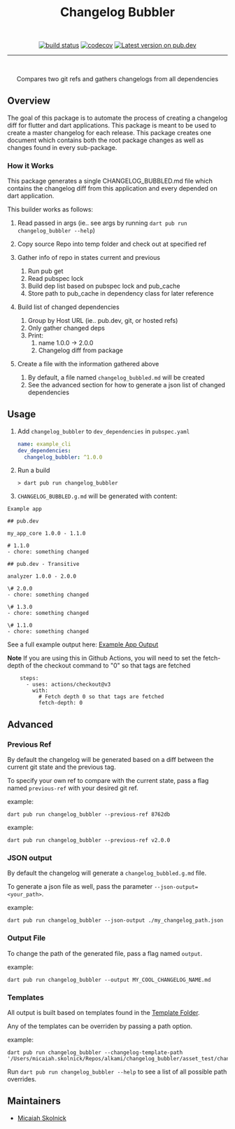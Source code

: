 <h1 align="center">Changelog Bubbler</h1>
<br/>

<p align="center">
<a href="https://github.com/m-skolnick/changelog_bubbler/actions/workflows/publish.yaml"><img src="https://github.com/m-skolnick/changelog_bubbler/actions/workflows/publish.yaml/badge.svg" alt="build status"></a>
<a href="https://codecov.io/gh/m-skolnick/changelog_bubbler"><img src="https://codecov.io/gh/m-skolnick/changelog_bubbler/branch/main/graph/badge.svg" alt="codecov"></a>
<a href="https://pub.dev/packages/changelog_bubbler"><img src="https://img.shields.io/pub/v/changelog_bubbler.svg" alt="Latest version on pub.dev"></a>
</p>

---
<br/>

<p align="center">Compares two git refs and gathers changelogs from all dependencies</p>

## Overview

The goal of this package is to automate the process of creating a changelog diff for flutter and dart applications. This package is meant to be used to create a master changelog for each release. This package creates one document which contains both the root package changes as well as changes found in every sub-package.

### How it Works

This package generates a single CHANGELOG_BUBBLED.md file which contains the changelog diff from this application and every depended on dart application.

This builder works as follows:
1. Read passed in args (ie.. see args by running `dart pub run changelog_bubbler --help`)
1. Copy source Repo into temp folder and check out at specified ref
1. Gather info of repo in states current and previous
    1. Run pub get
    1. Read pubspec lock
    1. Build dep list based on pubspec lock and pub_cache
    1. Store path to pub_cache in dependency class for later reference
1. Build list of changed dependencies
    1. Group by Host URL (ie.. pub.dev, git, or hosted refs)
    1. Only gather changed deps
    1. Print:
        1. name 1.0.0 -> 2.0.0
        1. Changelog diff from package

1. Create a file with the information gathered above
    1. By default, a file named `changelog_bubbled.md` will be created
    1. See the advanced section for how to generate a json list of changed dependencies

## Usage
1. Add `changelog_bubbler` to `dev_dependencies` in `pubspec.yaml`

    ```yaml
    name: example_cli
    dev_dependencies:
      changelog_bubbler: ^1.0.0
    ```

1. Run a build

    ```console
    > dart pub run changelog_bubbler
    ```

1. `CHANGELOG_BUBBLED.g.md` will be generated with content:
```
Example app

## pub.dev

my_app_core 1.0.0 - 1.1.0

# 1.1.0
- chore: something changed

## pub.dev - Transitive

analyzer 1.0.0 - 2.0.0

\# 2.0.0
- chore: something changed

\# 1.3.0
- chore: something changed

\# 1.1.0
- chore: something changed
```

See a full example output here: [Example App Output][example_app_output]

**Note**
If you are using this in Github Actions, you will need to set the fetch-depth of the checkout command to "0" so that tags are fetched

```
    steps:
      - uses: actions/checkout@v3
        with:
          # Fetch depth 0 so that tags are fetched
          fetch-depth: 0
```

## Advanced

### Previous Ref
By default the changelog will be generated based on a diff between the current git state and the previous tag.

To specify your own ref to compare with the current state, pass a flag named `previous-ref` with your desired git ref.

example:
```
dart pub run changelog_bubbler --previous-ref 8762db
```
example:
```
dart pub run changelog_bubbler --previous-ref v2.0.0
```

### JSON output
By default the changelog will generate a `changelog_bubbled.g.md` file. 

To generate a json file as well, pass the parameter `--json-output=<your_path>`.

example:
```
dart pub run changelog_bubbler --json-output ./my_changelog_path.json
```

### Output File
To change the path of the generated file, pass a flag named `output`.

example:
```
dart pub run changelog_bubbler --output MY_COOL_CHANGELOG_NAME.md
```

### Templates
All output is built based on templates found in the [Template Folder][template_folder].

Any of the templates can be overriden by passing a path option.

example:
```
dart pub run changelog_bubbler --changelog-template-path '/Users/micaiah.skolnick/Repos/alkami/changelog_bubbler/asset_test/changelog_template.html'
```

Run `dart pub run changelog_bubbler --help` to see a list of all possible path overrides.

## Maintainers

- [Micaiah Skolnick](https://github.com/m-skolnick)

[example_app_output]: https://github.com/m-skolnick/changelog_bubbler/blob/main/example/my_output_file.md
[template_folder]: https://github.com/m-skolnick/changelog_bubbler/blob/main/template/
